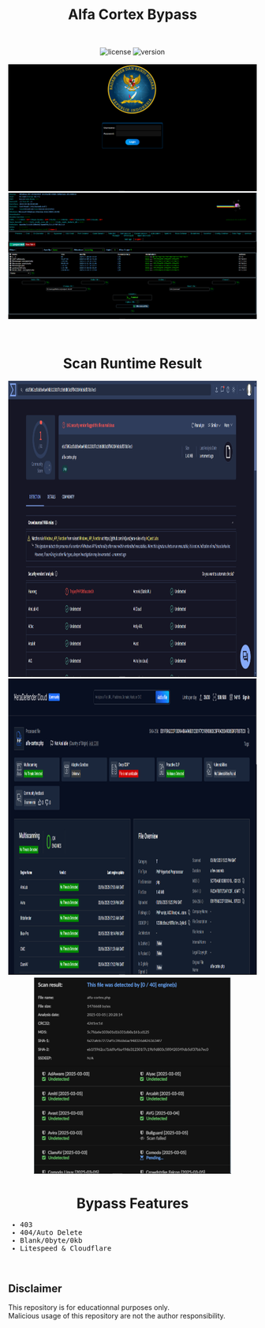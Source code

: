 <div align="center"><h1>Alfa Cortex Bypass</h1></h1></div>
<br>

<div align="center">
  
![license](https://img.shields.io/badge/LICENSE-GPL2.0-ebcb8b?style=flat-square)
![version](https://img.shields.io/badge/VERSION-1.0.0-a3be8c?style=flat-square)
<br>
<br>
<img src="https://raw.githubusercontent.com/vlain1337/Alfa-Cortex/refs/heads/main/img/login_gui.png">
<img src="https://raw.githubusercontent.com/vlain1337/Alfa-Cortex/refs/heads/main/img/main_ui.png">
</div>
<br>
<div align="center"><h1>Scan Runtime Result</h1></h1></div>
<div align="center">
<img width="600" height="600" src="https://raw.githubusercontent.com/vlain1337/Alfa-Cortex/refs/heads/main/img/scan_virustotal.png">
<img width="600" height="600" src="https://raw.githubusercontent.com/vlain1337/Alfa-Cortex/refs/heads/main/img/scan_metadefender.png">
<img width="400" height="400" src="https://raw.githubusercontent.com/vlain1337/Alfa-Cortex/refs/heads/main/img/scan_kleenscan.png">
</div>
<div align="center"><h1>Bypass Features</h1></h1></div>
<samp>

* 403
* 404/Auto Delete
* Blank/0byte/0kb
* Litespeed & Cloudflare
  
</samp>

<br>

## Disclaimer

This repository is for educationnal purposes only.
<br>
Malicious usage of this repository are not the author responsibility.
